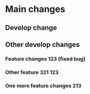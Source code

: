 # Main changes

## Develop change
## Other develop changes

### Feature changes 123 (fixed bug)

### Other feature 321 123

### One more feature changes 213

